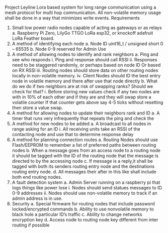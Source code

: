 Project Leyline
Lora based system for long range communication using a mesh protocol for multi hop communication.
All non-volatile memory usage shall be done in a way that minimizes write events.
Requirements
1.	Small low power radio nodes capable of acting as gateways or as relays
a.	Raspberry Pi Zero, LilyGo TTGO LoRa esp32, or knockoff adafruit LoRa Feather board.
2.	A method of identifying each node
a.	Node ID uint16_t / unsigned short 0 – 65535
b.	Node 0-9 reserved for Admin Use
3.	A method of allowing nodes to identify and rank neighbors
a.	Ping and see who responds
i.	Ping and response should call RSSI
ii.	Responses need to be staggered randomly, or perhaps based on node ID Or based on RX RSSI
iii.	Routing nodes should store data on other routing nodes locally in non-volatile memory.
iv.	Client Nodes should ID the best entry node in volatile memory and there after use that node directly
b.	What do we do if two neighbors are at risk of swapping ranks?  Should we check for that?
i.	Before storing new values check if any two nodes are with in 10% of each other and if they are and they will swap store a volatile counter If that counter gets above say 4-5 ticks without resetting then store a value swap.
4.	A method for allowing nodes to update their neighbors rank and ID
a.	A timer that runs very infrequently that repeats the ping and check the 
5.	A method for new nodes to be added
a.	A broadcast to all nodes in range asking for an ID 
i.	All receiving units take an RSSI of the contacting node and use that to determine response delay
6.	A method for planning connection routes
a.	Routing Nodes should use Flash/EEPROM to remember a list of preferred paths between routing nodes
b.	When a message goes from an access node to a routing node it should be tagged with the ID of the routing node that the message is directed to by the accessing node
c.	If message is a reply,it shall be tagged with both its senders routing entry node and the destinations routing entry node.
d.	All messages their after in this like shall include both end routing nodes.
7.	A fault detection system
a.	Admin Server running on a raspberry pi that logs things like power lose
i.	Nodes should send statues messages to ID 0-9 addresses
ii.	Nodes should use non-volatile memory to track if an admin address is in use.
8.	Security
a.	Special firmware for routing nodes that include password locked/encrypted commands
b.	Ability to use nonvolatile memory to black hole a particular ID’s traffic
c.	Ability to change networks encryption key
d.	Access node to routing node key different from inter routing if possible

